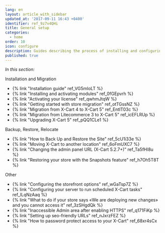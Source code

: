 ```yaml
---
lang: en
layout: article_with_sidebar
updated_at: '2017-09-11 16:43 +0400'
identifier: ref_9z7v4QHi
title: General setup
categories:
  - home
order: 10
icon: configure
description: Guides describing the process of installing and configuring your X-Cart 5
published: true
---
```



_In this section:_

Installation and Migration
*   {% link "Installation guide" ref_VG5mIoLT %}
*   {% link "Installing and activating modules" ref_0fGEpvrh %}
*   {% link "Activating your license" ref_qwhmJtqW %}
*   {% link "Getting started with store migration" ref_otTGssNZ %}
*   {% link "Migration from X-Cart 4 to X-Cart 5" ref_EntIT03c %}
*   {% link "Migration from Litecommerce 3 to X-Cart 5" ref_icEFLRUp %}
*   {% link "Upgrading X-Cart 5" ref_pQQ1CLe1 %}

Backup, Restore, Relocate
*   {% link "How to Back Up and Restore the Site" ref_5cU1i33e %}
*   {% link "Moving X-Cart to another location" ref_6oFmUXC7 %}
*   {% link "Changing the admin panel URL (X-Cart 5.2.7+)" ref_Ta5fHl8u %}
*   {% link "Restoring your store with the Snapshots feature" ref_h7Oh5T8T %}

Other
*   {% link "Сonfiguring the storefront options" ref_wGaTsp7Z %}
*   {% link "Сonfiguring your server to run scheduled X-Cart tasks" ref_lLqNzAaq %}
*   {% link "What to do if your store says «We are deploying new changes» and you cannot access it" ref_3zSHgdQk %}
*   {% link "Inaccessible Admin area after enabling HTTPS" ref_q171FiKp %}
*   {% link "Setting up seo-friendly URLs" ref_nJxrzFEZ %}
*   {% link "How to password protect access to your X-Cart" ref_68xr4sCx %}


